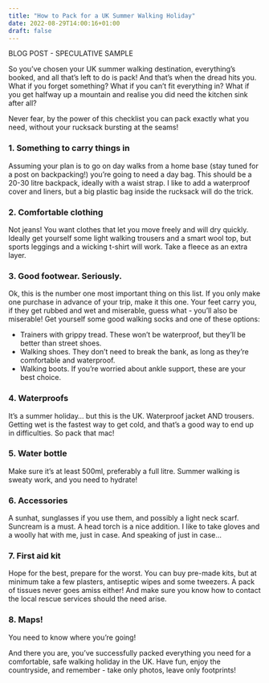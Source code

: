 ```yaml
---
title: "How to Pack for a UK Summer Walking Holiday"
date: 2022-08-29T14:00:16+01:00
draft: false
---
```

BLOG POST - SPECULATIVE SAMPLE

So you’ve chosen your UK summer walking destination, everything’s booked, and all that’s left to do is pack! And that’s when the dread hits you. What if you forget something? What if you can’t fit everything in? What if you get halfway up a mountain and realise you did need the kitchen sink after all?

Never fear, by the power of this checklist you can pack exactly what you need, without your rucksack bursting at the seams!

### 1. Something to carry things in
Assuming your plan is to go on day walks from a home base (stay tuned for a post on backpacking!) you’re going to need a day bag. This should be a 20-30 litre backpack, ideally with a waist strap. I like to add a waterproof cover and liners, but a big plastic bag inside the rucksack will do the trick.

### 2. Comfortable clothing
Not jeans! You want clothes that let you move freely and will dry quickly. Ideally get yourself some light walking trousers and a smart wool top, but sports leggings and a wicking t-shirt will work. Take a fleece as an extra layer.

### 3. Good footwear. Seriously.
Ok, this is the number one most important thing on this list. If you only make one purchase in advance of your trip, make it this one. Your feet carry you, if they get rubbed and wet and miserable, guess what - you’ll also be miserable! Get yourself some good walking socks and one of these options:

- Trainers with grippy tread. These won’t be waterproof, but they’ll be better than street shoes.
- Walking shoes. They don’t need to break the bank, as long as they’re comfortable and waterproof.
- Walking boots. If you’re worried about ankle support, these are your best choice.

### 4. Waterproofs
It’s a summer holiday… but this is the UK. Waterproof jacket AND trousers. Getting wet is the fastest way to get cold, and that’s a good way to end up in difficulties. So pack that mac!

### 5. Water bottle
Make sure it’s at least 500ml, preferably a full litre. Summer walking is sweaty work, and you need to hydrate!

### 6. Accessories
A sunhat, sunglasses if you use them, and possibly a light neck scarf. Suncream is a must. A head torch is a nice addition. I like to take gloves and a woolly hat with me, just in case. And speaking of just in case…

### 7. First aid kit
Hope for the best, prepare for the worst. You can buy pre-made kits, but at minimum take a few plasters, antiseptic wipes and some tweezers. A pack of tissues never goes amiss either! And make sure you know how to contact the local rescue services should the need arise.

### 8. Maps!
You need to know where you’re going!

And there you are, you’ve successfully packed everything you need for a comfortable, safe walking holiday in the UK. Have fun, enjoy the countryside, and remember - take only photos, leave only footprints!